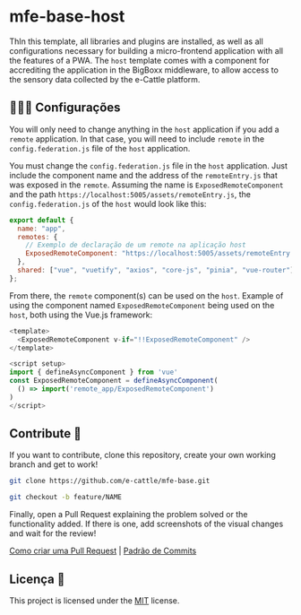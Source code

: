 # mfe-base-host

ThIn this template, all libraries and plugins are installed, as well as all configurations necessary for building a micro-frontend application with all the features of a PWA. The `host` template comes with a component for accrediting the application in the BigBoxx middleware, to allow access to the sensory data collected by the e-Cattle platform.

## 👩🏿‍💻 Configurações

You will only need to change anything in the `host` application if you add a `remote` application. In that case, you will need to include `remote` in the `config.federation.js` file of the `host` application.

You must change the `config.federation.js` file in the `host` application. Just include the component name and the address of the `remoteEntry.js` that was exposed in the `remote`. Assuming the name is `ExposedRemoteComponent` and the path `https://localhost:5005/assets/remoteEntry.js`, the `config.federation.js` of the `host` would look like this:

```javascript
export default {
  name: "app",
  remotes: {
    // Exemplo de declaração de um remote na aplicação host
    ExposedRemoteComponent: "https://localhost:5005/assets/remoteEntry.js",
  },
  shared: ["vue", "vuetify", "axios", "core-js", "pinia", "vue-router"],
};
```

From there, the `remote` component(s) can be used on the `host`. Example of using the component named `ExposedRemoteComponent` being used on the `host`, both using the Vue.js framework:

```javascript
<template>
  <ExposedRemoteComponent v-if="!!ExposedRemoteComponent" />
</template>

<script setup>
import { defineAsyncComponent } from 'vue'
const ExposedRemoteComponent = defineAsyncComponent(
  () => import('remote_app/ExposedRemoteComponent')
)
</script>
```

## Contribute 🚀

If you want to contribute, clone this repository, create your own working branch and get to work!

```bash
git clone https://github.com/e-cattle/mfe-base.git
```

```bash
git checkout -b feature/NAME
```

Finally, open a Pull Request explaining the problem solved or the functionality added. If there is one, add screenshots of the visual changes and wait for the review!

[Como criar uma Pull Request](https://www.atlassian.com/br/git/tutorials/making-a-pull-request) |
[Padrão de Commits](https://gist.github.com/joshbuchea/6f47e86d2510bce28f8e7f42ae84c716)

## Licença 📃

This project is licensed under the [MIT](./../LICENSE) license.

